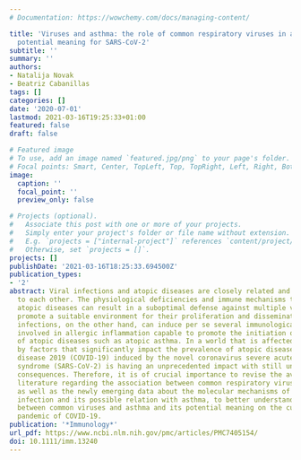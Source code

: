 ```yaml
---
# Documentation: https://wowchemy.com/docs/managing-content/

title: 'Viruses and asthma: the role of common respiratory viruses in asthma and its
  potential meaning for SARS‐CoV‐2'
subtitle: ''
summary: ''
authors:
- Natalija Novak
- Beatriz Cabanillas
tags: []
categories: []
date: '2020-07-01'
lastmod: 2021-03-16T19:25:33+01:00
featured: false
draft: false

# Featured image
# To use, add an image named `featured.jpg/png` to your page's folder.
# Focal points: Smart, Center, TopLeft, Top, TopRight, Left, Right, BottomLeft, Bottom, BottomRight.
image:
  caption: ''
  focal_point: ''
  preview_only: false

# Projects (optional).
#   Associate this post with one or more of your projects.
#   Simply enter your project's folder or file name without extension.
#   E.g. `projects = ["internal-project"]` references `content/project/deep-learning/index.md`.
#   Otherwise, set `projects = []`.
projects: []
publishDate: '2021-03-16T18:25:33.694500Z'
publication_types:
- '2'
abstract: Viral infections and atopic diseases are closely related and contribute
  to each other. The physiological deficiencies and immune mechanisms that underlie
  atopic diseases can result in a suboptimal defense against multiple viruses and
  promote a suitable environment for their proliferation and dissemination. Viral
  infections, on the other hand, can induce per se several immunological mechanisms
  involved in allergic inflammation capable to promote the initiation or exacerbation
  of atopic diseases such as atopic asthma. In a world that is affected more and more
  by factors that significantly impact the prevalence of atopic diseases, coronavirus
  disease 2019 (COVID‐19) induced by the novel coronavirus severe acute respiratory
  syndrome (SARS‐CoV‐2) is having an unprecedented impact with still unpredictable
  consequences. Therefore, it is of crucial importance to revise the available scientific
  literature regarding the association between common respiratory viruses and asthma,
  as well as the newly emerging data about the molecular mechanisms of SARS‐CoV‐2
  infection and its possible relation with asthma, to better understand the interrelation
  between common viruses and asthma and its potential meaning on the current global
  pandemic of COVID‐19.
publication: '*Immunology*'
url_pdf: https://www.ncbi.nlm.nih.gov/pmc/articles/PMC7405154/
doi: 10.1111/imm.13240
---
```

